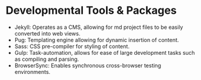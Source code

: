 # Developmental Tools & Packages

- Jekyll: Operates as a CMS, allowing for md project files to be easily converted into web views.
- Pug: Templating engine allowing for dynamic insertion of content.
- Sass: CSS pre-compiler for styling of content.
- Gulp: Task-automation, allows for ease of large development tasks such as compiling and parsing.
- BrowserSync: Enables synchronous cross-browser testing environments. 
